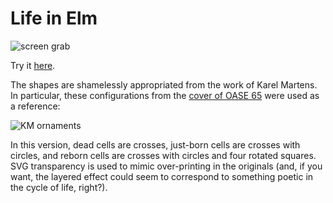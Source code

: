 # Life in Elm

![screen grab](https://i-s-o-g-r-a-m.github.io/elm-life/screen-cap.png)

Try it [here](https://i-s-o-g-r-a-m.github.io/elm-life/).

The shapes are shamelessly appropriated from the work of
Karel Martens. In particular, these configurations from the
[cover of OASE 65](http://www.oasejournal.nl/en/Issues/65)
were used as a reference:

![KM ornaments](https://i-s-o-g-r-a-m.github.io/elm-life/km-ornament.png)

In this version, dead cells are crosses, just-born cells are crosses with circles,
and reborn cells are crosses with circles and four rotated squares. SVG
transparency is used to mimic over-printing in the originals (and, if you want,
the layered effect could seem to correspond to something poetic in the cycle
of life, right?).
